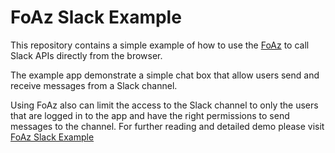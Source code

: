 # FoAz Slack Example
This repository contains a simple example of how to use the [FoAz](https://www.foaz.io) to call Slack APIs directly from the browser.

The example app demonstrate a simple chat box that allow users send and receive messages from a Slack channel.

Using FoAz also can limit the access to the Slack channel to only the users that are logged in to the app and have the right permissions to send messages to the channel.
For further reading and detailed demo please visit [FoAz Slack Example](https://www.permit.io/blog/call-slack-apis-from-frontend)